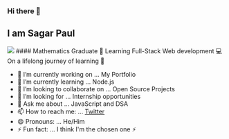 ### Hi there 👋
## I am Sagar Paul
<img src="https://media.giphy.com/media/iIGT8Y1rOYhBpdHh1C/giphy.gif?cid=ecf05e474uxzwtyux2ov5vrasr10vc7wbuv13s36z2t6ic8v&rid=giphy.gif&ct=s">
#### Mathematics Graduate 🤘 Learning Full-Stack Web development 💻 On a lifelong journey of learning 💪 

- 🔭 I’m currently working on ... My Portfolio
- 🌱 I’m currently learning ... Node.js
- 👯 I’m looking to collaborate on ... Open Source Projects
- 🤔 I’m looking for ... Internship opportunities
- 💬 Ask me about ... JavaScript and DSA
- 📫 How to reach me: ... [Twitter](https://twitter.com/iamSagarPaul)
- 😄 Pronouns: ... He/Him
- ⚡ Fun fact: ... I think I'm the chosen one ⚡
